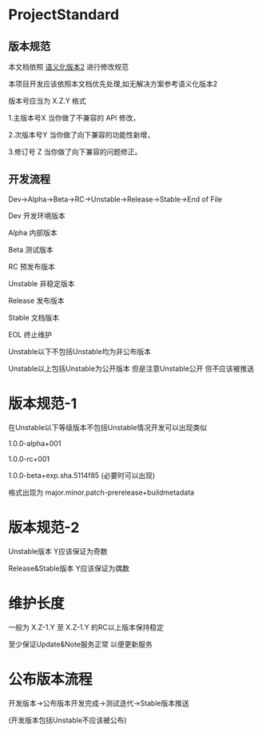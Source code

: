 # ProjectStandard
## 版本规范
本文档依照 [语义化版本2](https://semver.org/lang/zh-CN/) 进行修改规范

本项目开发应该依照本文档优先处理,如无解决方案参考语义化版本2

版本号应当为 X.Z.Y 格式

1.主版本号X 当你做了不兼容的 API 修改，

2.次版本号Y 当你做了向下兼容的功能性新增，

3.修订号  Z 当你做了向下兼容的问题修正。

## 开发流程
Dev->Alpha->Beta->RC->Unstable->Release->Stable->End of File

Dev       开发环境版本

Alpha     内部版本

Beta      测试版本

RC        预发布版本

Unstable  非稳定版本

Release   发布版本

Stable    文档版本

EOL       终止维护

Unstable以下不包括Unstable均为非公布版本

Unstable以上包括Unstable为公开版本 但是注意Unstable公开 但不应该被推送
# 版本规范-1
在Unstable以下等级版本不包括Unstable情况开发可以出现类似

1.0.0-alpha+001

1.0.0-rc+001

1.0.0-beta+exp.sha.5114f85 (必要时可以出现)

格式出现为 major.minor.patch-prerelease+buildmetadata

# 版本规范-2
Unstable版本         Y应该保证为奇数

Release&Stable版本   Y应该保证为偶数

# 维护长度
一般为 X.Z-1.Y 至 X.Z-1.Y 的RC以上版本保持稳定

至少保证Update&Note服务正常 以便更新服务

# 公布版本流程
开发版本->公布版本开发完成->测试迭代->Stable版本推送

(开发版本包括Unstable不应该被公布)
